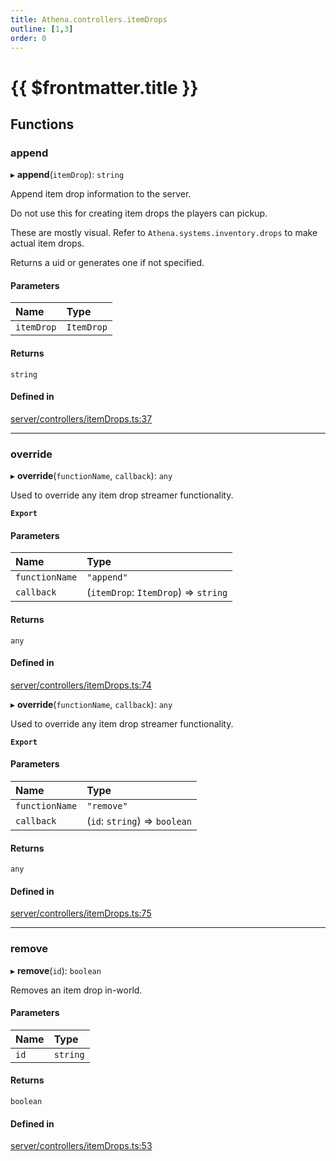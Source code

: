 ```yaml
---
title: Athena.controllers.itemDrops
outline: [1,3]
order: 0
---
```


# {{ $frontmatter.title }}


## Functions

### append

▸ **append**(`itemDrop`): `string`

Append item drop information to the server.

Do not use this for creating item drops the players can pickup.

These are mostly visual. Refer to `Athena.systems.inventory.drops` to make actual item drops.

Returns a uid or generates one if not specified.

#### Parameters

| Name | Type |
| :------ | :------ |
| `itemDrop` | `ItemDrop` |

#### Returns

`string`

#### Defined in

[server/controllers/itemDrops.ts:37](https://github.com/Stuyk/altv-athena/blob/ae8402672/src/core/server/controllers/itemDrops.ts#L37)

___

### override

▸ **override**(`functionName`, `callback`): `any`

Used to override any item drop streamer functionality.

**`Export`**

#### Parameters

| Name | Type |
| :------ | :------ |
| `functionName` | ``"append"`` |
| `callback` | (`itemDrop`: `ItemDrop`) => `string` |

#### Returns

`any`

#### Defined in

[server/controllers/itemDrops.ts:74](https://github.com/Stuyk/altv-athena/blob/ae8402672/src/core/server/controllers/itemDrops.ts#L74)

▸ **override**(`functionName`, `callback`): `any`

Used to override any item drop streamer functionality.

**`Export`**

#### Parameters

| Name | Type |
| :------ | :------ |
| `functionName` | ``"remove"`` |
| `callback` | (`id`: `string`) => `boolean` |

#### Returns

`any`

#### Defined in

[server/controllers/itemDrops.ts:75](https://github.com/Stuyk/altv-athena/blob/ae8402672/src/core/server/controllers/itemDrops.ts#L75)

___

### remove

▸ **remove**(`id`): `boolean`

Removes an item drop in-world.

#### Parameters

| Name | Type |
| :------ | :------ |
| `id` | `string` |

#### Returns

`boolean`

#### Defined in

[server/controllers/itemDrops.ts:53](https://github.com/Stuyk/altv-athena/blob/ae8402672/src/core/server/controllers/itemDrops.ts#L53)
